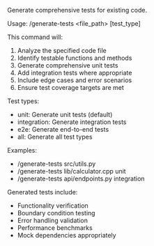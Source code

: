 Generate comprehensive tests for existing code.

Usage: /generate-tests <file_path> [test_type]

This command will:
1. Analyze the specified code file
2. Identify testable functions and methods
3. Generate comprehensive unit tests
4. Add integration tests where appropriate
5. Include edge cases and error scenarios
6. Ensure test coverage targets are met

Test types:
- unit: Generate unit tests (default)
- integration: Generate integration tests
- e2e: Generate end-to-end tests
- all: Generate all test types

Examples:
- /generate-tests src/utils.py
- /generate-tests lib/calculator.cpp unit
- /generate-tests api/endpoints.py integration

Generated tests include:
- Functionality verification
- Boundary condition testing
- Error handling validation
- Performance benchmarks
- Mock dependencies appropriately